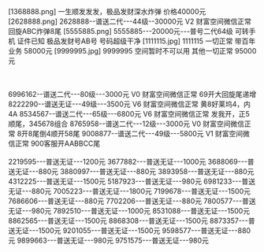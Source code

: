 [1368888.png]
一生顺发发发，极品发财深水炸弹 价格40000元
[2628888.png]
2628888--谱送二代---44级--30000元     V2 财富空间微信正常 回旋ABC炸弹8尾
[5555885.png]
5555885---20000元---普号二代64级 可转手机 证件已知 极品发财号AB号 号码超级干净
[1111115.jpg]
1111115 一切正常  带百年业务 58000元
[9999995.jpg]
9999995  空间暂时不可以用 其他一切正常 95000元

<br /><br />6996162--谱送二代---80级---3000元     V0 财富空间微信正常 69开大回旋尾递增
8222290--谱送无证---49级---3500元     V6 财富空间微信正常 黄8好莱坞4，内4A
8534567--谱送二代---65级---6800元     V6 财富空间微信正常 发我开，正5顺尾，345678组合
8765958--谱送二代---12级---3000元     V0 财富空间微信正常 8开8尾倒4顺开58尾
9008877--谱送二代---49级---5800元     V1 财富空间微信正常 900客服开AABBCC尾
<br /><br />2219595---普送无证---1200元
3677882---普送无证---1000元
3688069---普送无证---880元
3880997---普送无证---880元
3893958---普送无证---880元
4312225---普送无证---1500元
5187923---普送无证---980元
6981233---普送无证---880元
7005223---普送无证---1800元
7199678---普送无证---1500元
7686606---普送无证---880元
7702206---普送无证---880元
7800577---普送无证---980元
7892510---普送无证---1000元
8531088---普送无证---1500元
8862565---普送无证---1500元
8868308---普送无证---1500元
8873357---普送无证---1500元
9201055---普送无证---1500元
9598577---普送无证---880元
9899663---普送无证---980元
9751575---普送无证---980元